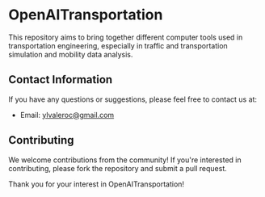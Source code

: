 # OpenAITransportation

This repository aims to bring together different computer tools used in transportation engineering, especially in traffic and transportation simulation and mobility data analysis. 

## Contact Information

If you have any questions or suggestions, please feel free to contact us at:

- Email: ylvaleroc@gmail.com

## Contributing

We welcome contributions from the community! If you're interested in contributing, please fork the repository and submit a pull request.

Thank you for your interest in OpenAITransportation!